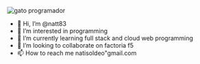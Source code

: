 ![gato programador](https://www.google.com/search?q=imagen+gato+programador&rlz=1C1GCEA_enES1003ES1003&oq=imagen+gato+programador&gs_lcrp=EgZjaHJvbWUyBggAEEUYOTIHCAEQIRigAdIBCjIzODQyajBqMTWoAgCwAgA&sourceid=chrome&ie=UTF-8#vhid=6MqfXHtxdOJ5BM&vssid=l)
 - 👋 Hi, I’m @natt83
- 👀 I’m interested in programming
- 🌱 I’m currently learning full stack and cloud web programming
- 💞️ I’m looking to collaborate on factoria f5
- 📫 How to reach me natisoldeo"gmail.com

<!---
natt83/natt83 is a ✨ special ✨ repository because its `README.md` (this file) appears on your GitHub profile.
You can click the Preview link to take a look at your changes.
--->
